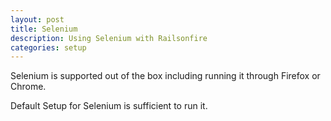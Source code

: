 ```yaml
---
layout: post
title: Selenium
description: Using Selenium with Railsonfire
categories: setup
---
```

Selenium is supported out of the box including running it through Firefox or Chrome.

Default Setup for Selenium is sufficient to run it.